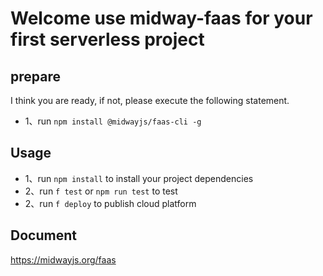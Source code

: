 # Welcome use midway-faas for your first serverless project

## prepare

I think you are ready, if not, please execute the following statement.

- 1、run `npm install @midwayjs/faas-cli -g`

## Usage

- 1、run `npm install` to install your project dependencies
- 2、run `f test` or `npm run test` to test
- 2、run `f deploy` to publish cloud platform


## Document

https://midwayjs.org/faas